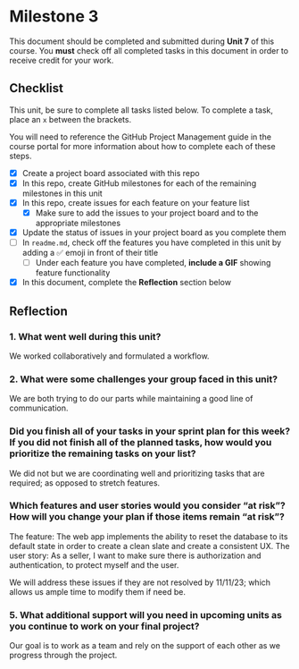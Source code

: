 # Milestone 3

This document should be completed and submitted during **Unit 7** of this course. You **must** check off all completed tasks in this document in order to receive credit for your work.

## Checklist

This unit, be sure to complete all tasks listed below. To complete a task, place an `x` between the brackets.

You will need to reference the GitHub Project Management guide in the course portal for more information about how to complete each of these steps.

- [x] Create a project board associated with this repo
- [x] In this repo, create GitHub milestones for each of the remaining milestones in this unit
- [x] In this repo, create issues for each feature on your feature list
  - [x] Make sure to add the issues to your project board and to the appropriate milestones
- [x] Update the status of issues in your project board as you complete them
- [ ] In `readme.md`, check off the features you have completed in this unit by adding a ✅ emoji in front of their title
  - [ ] Under each feature you have completed, **include a GIF** showing feature functionality
- [x] In this document, complete the **Reflection** section below

## Reflection

### 1. What went well during this unit?

We worked collaboratively and formulated a workflow. 

### 2. What were some challenges your group faced in this unit?

We are both trying to do our parts while maintaining a good line of communication. 

### Did you finish all of your tasks in your sprint plan for this week? If you did not finish all of the planned tasks, how would you prioritize the remaining tasks on your list?

We did not but we are coordinating well and prioritizing tasks that are required; as opposed to stretch features. 

### Which features and user stories would you consider “at risk”? How will you change your plan if those items remain “at risk”?

The feature: The web app implements the ability to reset the database to its default state in order to create a clean slate and create a consistent UX.
The user story: As a seller, I want to make sure there is authorization and authentication, to protect myself and the user.

We will address these issues if they are not resolved by 11/11/23; which allows us ample time to modify them if need be.

### 5. What additional support will you need in upcoming units as you continue to work on your final project?

Our goal is to work as a team and rely on the support of each other as we progress through the project. 
